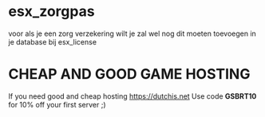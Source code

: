 # esx_zorgpas
voor als je een zorg verzekering wilt je zal wel nog dit moeten toevoegen in je database bij esx_license

# CHEAP AND GOOD GAME HOSTING
If you need good and cheap hosting https://dutchis.net
Use code **GSBRT10** for 10% off your first server ;)
